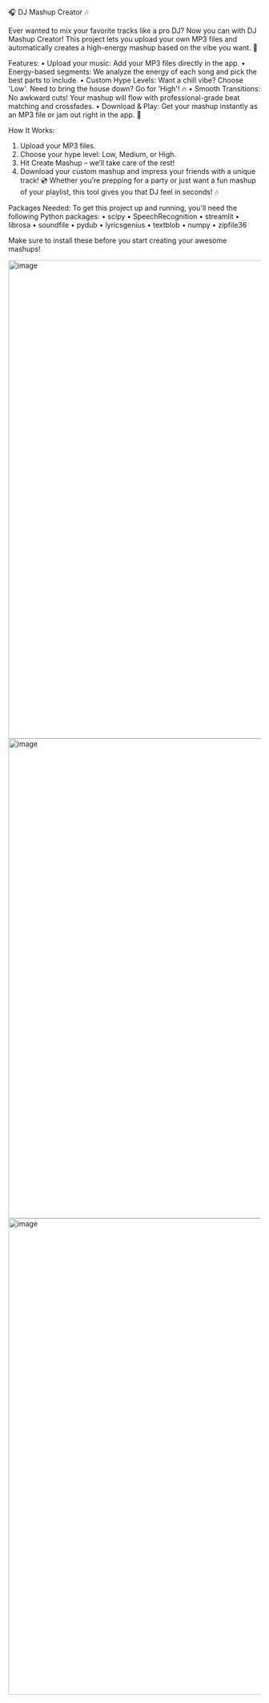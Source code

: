 🎧 DJ Mashup Creator 🎶


Ever wanted to mix your favorite tracks like a pro DJ? Now you can with DJ Mashup Creator! This project lets you upload your own MP3 files and automatically creates a high-energy mashup based on the vibe you want. 🎉


Features:
•	Upload your music: Add your MP3 files directly in the app.
•	Energy-based segments: We analyze the energy of each song and pick the best parts to include.
•	Custom Hype Levels: Want a chill vibe? Choose 'Low'. Need to bring the house down? Go for 'High'! 🔥
•	Smooth Transitions: No awkward cuts! Your mashup will flow with professional-grade beat matching and crossfades.
•	Download & Play: Get your mashup instantly as an MP3 file or jam out right in the app. 🎵


How It Works:
1.	Upload your MP3 files.
2.	Choose your hype level: Low, Medium, or High.
3.	Hit Create Mashup – we’ll take care of the rest!
4.	Download your custom mashup and impress your friends with a unique track! 💿
Whether you’re prepping for a party or just want a fun mashup of your playlist, this tool gives you that DJ feel in seconds! 🎶


Packages Needed:
To get this project up and running, you'll need the following Python packages:
•	scipy
•	SpeechRecognition
•	streamlit
•	librosa
•	soundfile
•	pydub
•	lyricsgenius
•	textblob
•	numpy
•	zipfile36


Make sure to install these before you start creating your awesome mashups!

<img width="955" alt="image" src="https://github.com/user-attachments/assets/858f2cb7-158f-41a4-ba49-fc49409820dd">
<img width="958" alt="image" src="https://github.com/user-attachments/assets/3ed6625a-8ce9-4464-8572-006f5b898a35">
<img width="951" alt="image" src="https://github.com/user-attachments/assets/64599ea2-0e65-4769-89d9-62486a283f9e">



